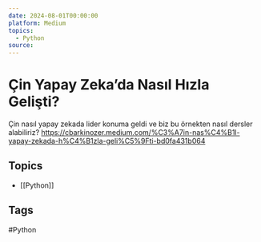 ```yaml
---
date: 2024-08-01T00:00:00
platform: Medium
topics:
  - Python
source: 
---
```

# Çin Yapay Zeka’da Nasıl Hızla Gelişti?

Çin nasıl yapay zekada lider konuma geldi ve biz bu örnekten nasıl dersler alabiliriz? https://cbarkinozer.medium.com/%C3%A7in-nas%C4%B1l-yapay-zekada-h%C4%B1zla-geli%C5%9Fti-bd0fa431b064

## Topics
- [[Python]]

## Tags
#Python